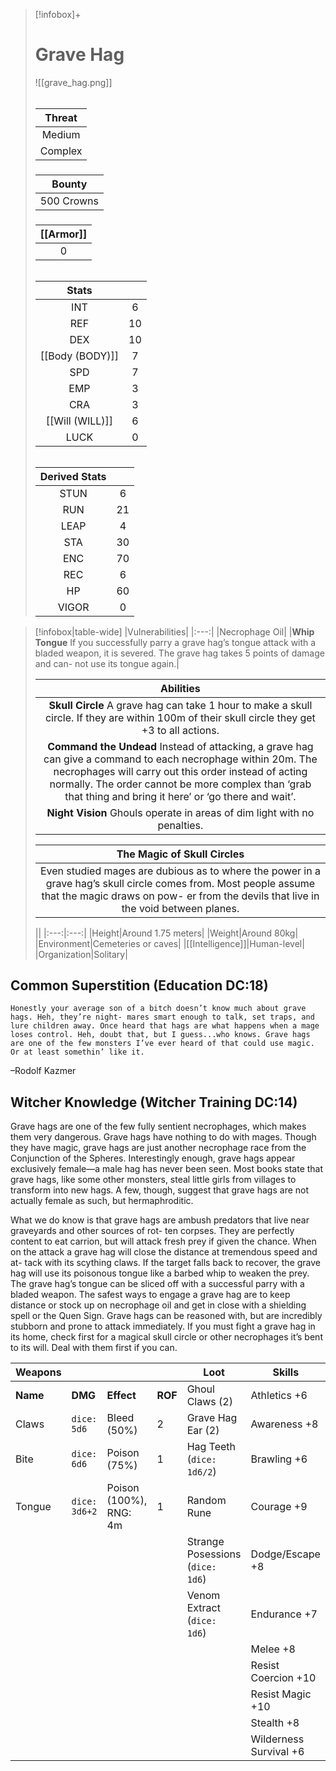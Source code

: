 >[!infobox]+
># Grave Hag
>![[grave_hag.png]]
>###### 
>|Threat|
>|:---:|
>|Medium|
>|Complex|
>##### 
>|Bounty|
>|:---:|
>|500 Crowns|
>#####
>|[[Armor]]|
>|:---:|
>|0|
>###### 
>
>|Stats||
>|:---:|:---:|
>|INT|6|
>|REF|10|
>|DEX|10|
>|[[Body (BODY)]]|7|
>|SPD|7|
>|EMP|3|
>|CRA|3|
>|[[Will (WILL)]]|6|
>|LUCK|0|
>######
>|Derived Stats||
>|:---:|:---:|
>|STUN|6|
>|RUN|21|
>|LEAP|4|
>|STA|30|
>|ENC|70|
>|REC|6|
>|HP|60|
>|VIGOR|0|

>[!infobox|table-wide]
>|Vulnerabilities|
>|:---:|
>|Necrophage Oil|
>|**Whip Tongue** If you successfully parry a grave hag’s tongue attack with a bladed weapon, it is severed. The grave hag takes 5 points of damage and can- not use its tongue again.|
>
>|Abilities|
>|:---:|
>|**Skull Circle** A grave hag can take 1 hour to make a skull circle. If they are within 100m of their skull circle they get +3 to all actions.|
>|**Command the Undead** Instead of attacking, a grave hag can give a command to each necrophage within 20m. The necrophages will carry out this order instead of acting normally. The order cannot be more complex than ‘grab that thing and bring it here’ or ‘go there and wait’.|
>|**Night Vision** Ghouls operate in areas of dim light with no penalties.|
>
>|The Magic of Skull Circles|
>|:---:|
>|Even studied mages are dubious as to where the power in a grave hag’s skull circle comes from. Most people assume that the magic draws on pow- er from the devils that live in the void between planes.|
>
>||
>|:---:|:---:|
>|Height|Around 1.75 meters|
>|Weight|Around 80kg|
>|Environment|Cemeteries or caves|
>|[[Intelligence]]|Human-level|
>|Organization|Solitary|

## Common Superstition (Education DC:18)
```ad-quote
Honestly your average son of a bitch doesn’t know much about grave hags. Heh, they’re night- mares smart enough to talk, set traps, and lure children away. Once heard that hags are what happens when a mage loses control. Heh, doubt that, but I guess...who knows. Grave hags are one of the few monsters I’ve ever heard of that could use magic. Or at least somethin’ like it.
```
–Rodolf Kazmer

## Witcher Knowledge (Witcher Training DC:14)
Grave hags are one of the few fully sentient necrophages, which makes them very dangerous. Grave hags have nothing to do with mages. Though they have magic, grave hags are just another necrophage race from the Conjunction of the Spheres. Interestingly enough, grave hags appear exclusively female—a male hag has never been seen. Most books state that grave hags, like some other monsters, steal little girls from villages to transform into new hags. A few, though, suggest that grave hags are not actually female as such, but hermaphroditic.

What we do know is that grave hags are ambush predators that live near graveyards and other sources of rot- ten corpses. They are perfectly content to eat carrion, but will attack fresh prey if given the chance. When on the attack a grave hag will close the distance at tremendous speed and at- tack with its scything claws. If the target falls back to recover, the grave hag will use its poisonous tongue like a barbed whip to weaken the prey. The grave hag’s tongue can be sliced off with a successful parry with a bladed weapon. The safest ways to engage a grave hag are to keep distance or stock up on necrophage oil and get in close with a shielding spell or the Quen Sign. Grave hags can be reasoned with, but are incredibly stubborn and prone to attack immediately. If you must fight a grave hag in its home, check first for a magical skull circle or other necrophages it’s bent to its will. Deal with them first if you can.

| Weapons  |               |                        |         | Loot                             | Skills                 |
| -------- | ------------- | ---------------------- | ------- | -------------------------------- | ---------------------- |
| **Name** | **DMG**       | **Effect**             | **ROF** | Ghoul Claws (2)                  | Athletics +6           |
| Claws    | `dice: 5d6`   | Bleed (50%)            | 2       | Grave Hag Ear (2)                | Awareness +8           |
| Bite     | `dice: 6d6`   | Poison (75%)           | 1       | Hag Teeth (`dice: 1d6/2`)        | Brawling +6            |
| Tongue   | `dice: 3d6+2` | Poison (100%), RNG: 4m | 1       | Random Rune                      | Courage +9             |
|          |               |                        |         | Strange Posessions (`dice: 1d6`) | Dodge/Escape +8        |
|          |               |                        |         | Venom Extract (`dice: 1d6`)                                 | Endurance +7           |
|          |               |                        |         |                                  | Melee +8               |
|          |               |                        |         |                                  | Resist Coercion +10    |
|          |               |                        |         |                                  | Resist Magic +10       |
|          |               |                        |         |                                  | Stealth +8             |
|          |               |                        |         |                                  | Wilderness Survival +6 |
